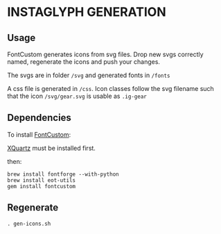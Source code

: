 # INSTAGLYPH GENERATION

## Usage

FontCustom generates icons from svg files. 
Drop new svgs correctly named, regenerate the icons and push your changes.

The svgs are in folder `/svg` and generated fonts in `/fonts`


A css file is generated in `/css`. Icon classes follow the svg filename such that the icon `/svg/gear.svg` is usable as `.ig-gear`



## Dependencies

To install [FontCustom](http://fontcustom.com):

[XQuartz](http://xquartz.macosforge.org/landing/) must be installed first.

then:

	brew install fontforge --with-python
	brew install eot-utils
	gem install fontcustom
	

## Regenerate

	. gen-icons.sh





